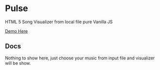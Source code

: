 # Pulse

HTML 5 Song Visualizer from local file pure Vanilla JS

[Demo Here](https://muhibbudins.github.io/Pulse/)

## Docs
Nothing to show here, just choose your music from input file and visualizer will be show.
